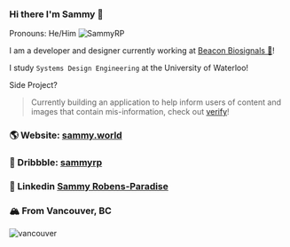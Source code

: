 ### Hi there I'm Sammy 👋
Pronouns: He/Him
![SammyRP](https://i.ibb.co/WkN8RtC/sammy-illustraions-logo.png)

I am a developer and designer currently working at [Beacon Biosignals 🧠](https://beacon.bio/)!

I study `Systems Design Engineering` at the University of Waterloo!

Side Project?
> Currently building an application to help inform users of content and images that contain mis-information, check out [verify](https://github.com/SammyRobensParadise/verify)!

### 🌎 Website: [sammy.world](https://sammy.world)

### 🏀 Dribbble: [sammyrp](https://dribbble.com/sammyrp)

### 🔗 Linkedin [Sammy Robens-Paradise](https://www.linkedin.com/in/sammy-robens-paradise/)



### 🏔 From Vancouver, BC
![vancouver](https://i.ibb.co/Wz6nB05/about-background-7efcfe8e.png)

